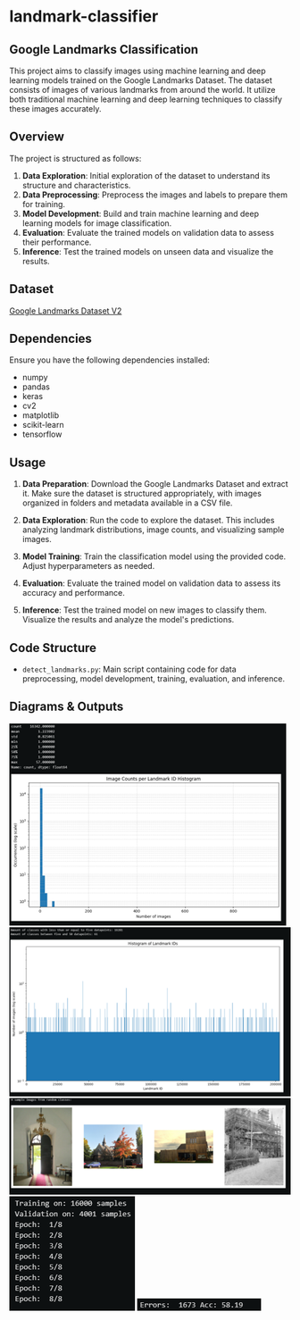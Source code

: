 # landmark-classifier
## Google Landmarks Classification

This project aims to classify images using machine learning and deep learning models trained on the Google Landmarks Dataset. The dataset consists of images of various landmarks from around the world. It utilize both traditional machine learning and deep learning techniques to classify these images accurately.

## Overview

The project is structured as follows:

1. **Data Exploration**: Initial exploration of the dataset to understand its structure and characteristics.
2. **Data Preprocessing**: Preprocess the images and labels to prepare them for training.
3. **Model Development**: Build and train machine learning and deep learning models for image classification.
4. **Evaluation**: Evaluate the trained models on validation data to assess their performance.
5. **Inference**: Test the trained models on unseen data and visualize the results.

## Dataset
[Google Landmarks Dataset V2](https://github.com/cvdfoundation/google-landmark)

## Dependencies

Ensure you have the following dependencies installed:

- numpy
- pandas
- keras
- cv2
- matplotlib
- scikit-learn
- tensorflow

## Usage

1. **Data Preparation**: Download the Google Landmarks Dataset and extract it. Make sure the dataset is structured appropriately, with images organized in folders and metadata available in a CSV file.

2. **Data Exploration**: Run the code to explore the dataset. This includes analyzing landmark distributions, image counts, and visualizing sample images.

3. **Model Training**: Train the classification model using the provided code. Adjust hyperparameters as needed.

4. **Evaluation**: Evaluate the trained model on validation data to assess its accuracy and performance.

5. **Inference**: Test the trained model on new images to classify them. Visualize the results and analyze the model's predictions.

## Code Structure

- `detect_landmarks.py`: Main script containing code for data preprocessing, model development, training, evaluation, and inference.

## Diagrams & Outputs
![Number of Images Histogram](images/imageCountHist.png) ![Landmark ID Histogram](images/landmarkIDHist.png)
![Sample Images from Dataset](images/sampleImages.png)
![Epoch Image](images/training.png) ![Accuracy and Error](images/accuracyAndErrors.png)
